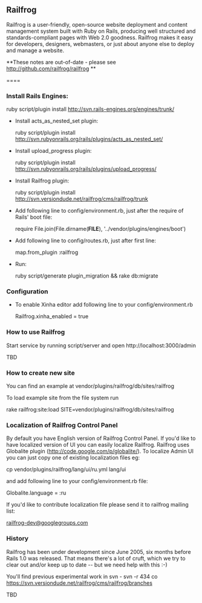 ## Railfrog

Railfrog is a user-friendly, open-source website deployment and content management system built with Ruby on Rails, producing well structured and standards-compliant pages with Web 2.0 goodness.  Railfrog makes it easy for developers, designers, webmasters, or just about anyone else to deploy and manage a website.

**These notes are out-of-date - please see <http://github.com/railfrog/railfrog> **

====

### Install Rails Engines:

  ruby script/plugin install http://svn.rails-engines.org/engines/trunk/

* Install acts_as_nested_set plugin:

  ruby script/plugin install http://svn.rubyonrails.org/rails/plugins/acts_as_nested_set/

* Install upload_progress plugin:

  ruby script/plugin install http://svn.rubyonrails.org/rails/plugins/upload_progress/

* Install Railfrog plugin:

  ruby script/plugin install http://svn.versiondude.net/railfrog/cms/railfrog/trunk

* Add following line to config/environment.rb, just after the require of Rails' boot file:

  require File.join(File.dirname(__FILE__), '../vendor/plugins/engines/boot')

* Add following line to config/routes.rb, just after first line:

  map.from_plugin :railfrog

* Run:

  ruby script/generate plugin_migration && rake db:migrate


### Configuration

* To enable Xinha editor add following line to your config/environment.rb
  
  Railfrog.xinha_enabled = true


### How to use Railfrog

Start service by running script/server and open http://localhost:3000/admin

TBD


### How to create new site

You can find an example at vendor/plugins/railfrog/db/sites/railfrog 

To load example site from the file system run 

  rake railfrog:site:load SITE=vendor/plugins/railfrog/db/sites/railfrog


### Localization of Railfrog Control Panel

By default you have English version of Railfrog Control Panel. If you'd like 
to have localized version of UI you can easily localize Railfrog. Railfrog uses 
Globalite plugin (http://code.google.com/p/globalite/). To localize Admin UI 
you can just copy one of existing localization files eg:

  cp vendor/plugins/railfrog/lang/ui/ru.yml lang/ui

and add following line to your config/environment.rb file:

  Globalite.language = :ru

If you'd like to contribute localization file please send it to railfrog mailing list:

  railfrog-dev@googlegroups.com


### History

Railfrog has been under development since June 2005, six months before
Rails 1.0 was released. That means there's a lot of cruft, which we try
to clear out and/or keep up to date -- but we need help with this :-)

You'll find previous experimental work in svn -
    svn -r 434 co https://svn.versiondude.net/railfrog/cms/railfrog/branches


TBD
